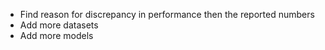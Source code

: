 - Find reason for discrepancy in performance then the reported numbers
- Add more datasets
- Add more models
